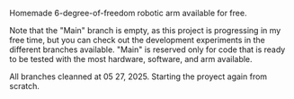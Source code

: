 Homemade 6-degree-of-freedom robotic arm available for free.

Note that the "Main" branch is empty, as this project is progressing in my free time, 
but you can check out the development experiments in the different branches available. 
"Main" is reserved only for code that is ready to be tested with the most hardware, 
software, and arm available.

All branches cleanned at 05 27, 2025. Starting the proyect again from scratch.
